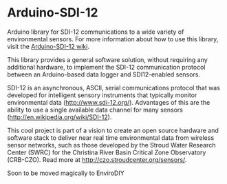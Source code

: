 Arduino-SDI-12
==============

Arduino library for SDI-12 communications to a wide variety of environmental sensors.
For more information about how to use this library, visit the [Arduino-SDI-12 wiki](https://github.com/StroudCenter/Arduino-SDI-12/wiki).

This library provides a general software solution, without requiring any additional hardware, to implement the SDI-12 communication protocol between an Arduino-based data logger and SDI12-enabled sensors.

SDI-12 is an asynchronous, ASCII, serial communications protocol that was developed for intelligent sensory instruments that typically monitor environmental data (http://www.sdi-12.org/).  Advantages of this are the ability to use a single available data channel for many sensors (http://en.wikipedia.org/wiki/SDI-12).

This cool project is part of a vision to create an open source hardware and software stack to deliver near real time environmental data from wireless sensor networks, such as those developed by the Stroud Water Research Center (SWRC) for the Christina River Basin Critical Zone Observatory (CRB-CZO).  Read more at http://czo.stroudcenter.org/sensors/.

Soon to be moved magically to EnviroDIY
